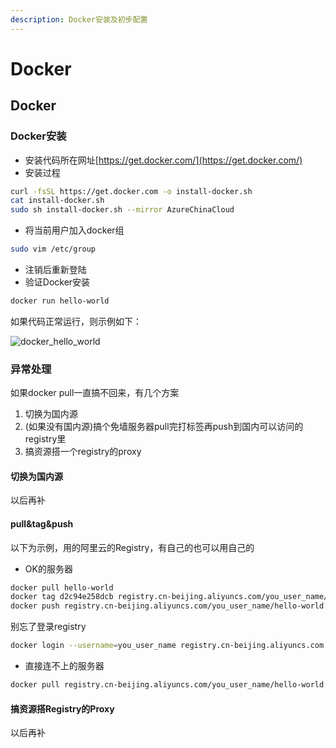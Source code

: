 ```yaml
---
description: Docker安装及初步配置
---
```


# Docker

## Docker

### Docker安装

* 安装代码所在网址[https://get.docker.com/](https://get.docker.com/)
* 安装过程

```bash
curl -fsSL https://get.docker.com -o install-docker.sh
cat install-docker.sh
sudo sh install-docker.sh --mirror AzureChinaCloud
```

* 将当前用户加入docker组

```bash
sudo vim /etc/group
```

* 注销后重新登陆
* 验证Docker安装

```bash
docker run hello-world
```

如果代码正常运行，则示例如下：

![docker_hello_world](https://hshbypass.github.io/picx-images-hosting/pics/docker_hello_world.8z6ejjna29.jpg)

### 异常处理

如果docker pull一直搞不回来，有几个方案

1. 切换为国内源
2. (如果没有国内源)搞个免墙服务器pull完打标签再push到国内可以访问的registry里
2. 搞资源搭一个registry的proxy

#### 切换为国内源

以后再补

#### pull&tag&push

以下为示例，用的阿里云的Registry，有自己的也可以用自己的

* OK的服务器

```bash
docker pull hello-world
docker tag d2c94e258dcb registry.cn-beijing.aliyuncs.com/you_user_name/hello-world:latest
docker push registry.cn-beijing.aliyuncs.com/you_user_name/hello-world:latest
```

别忘了登录registry

```bash
docker login --username=you_user_name registry.cn-beijing.aliyuncs.com
```

* 直接连不上的服务器

```bash
docker pull registry.cn-beijing.aliyuncs.com/you_user_name/hello-world:latest
```

#### 搞资源搭Registry的Proxy

以后再补

